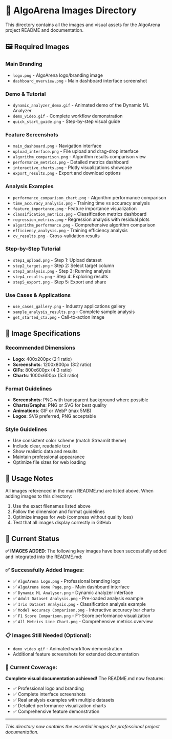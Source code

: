 # 📸 AlgoArena Images Directory

This directory contains all the images and visual assets for the AlgoArena project README and documentation.

## 🖼️ Required Images

### Main Branding

- `logo.png` - AlgoArena logo/branding image
- `dashboard_overview.png` - Main dashboard interface screenshot

### Demo & Tutorial

- `dynamic_analyzer_demo.gif` - Animated demo of the Dynamic ML Analyzer
- `demo_video.gif` - Complete workflow demonstration
- `quick_start_guide.png` - Step-by-step visual guide

### Feature Screenshots

- `main_dashboard.png` - Navigation interface
- `upload_interface.png` - File upload and drag-drop interface
- `algorithm_comparison.png` - Algorithm results comparison view
- `performance_metrics.png` - Detailed metrics dashboard
- `interactive_charts.png` - Plotly visualizations showcase
- `export_results.png` - Export and download options

### Analysis Examples

- `performance_comparison_chart.png` - Algorithm performance comparison
- `time_accuracy_analysis.png` - Training time vs accuracy analysis
- `feature_importance.png` - Feature importance visualization
- `classification_metrics.png` - Classification metrics dashboard
- `regression_metrics.png` - Regression analysis with residual plots
- `algorithm_performance.png` - Comprehensive algorithm comparison
- `efficiency_analysis.png` - Training efficiency analysis
- `cv_results.png` - Cross-validation results

### Step-by-Step Tutorial

- `step1_upload.png` - Step 1: Upload dataset
- `step2_target.png` - Step 2: Select target column
- `step3_analysis.png` - Step 3: Running analysis
- `step4_results.png` - Step 4: Exploring results
- `step5_export.png` - Step 5: Export and share

### Use Cases & Applications

- `use_cases_gallery.png` - Industry applications gallery
- `sample_analysis_results.png` - Complete sample analysis
- `get_started_cta.png` - Call-to-action image

## 📐 Image Specifications

### Recommended Dimensions

- **Logo**: 400x200px (2:1 ratio)
- **Screenshots**: 1200x800px (3:2 ratio)
- **GIFs**: 800x600px (4:3 ratio)
- **Charts**: 1000x600px (5:3 ratio)

### Format Guidelines

- **Screenshots**: PNG with transparent background where possible
- **Charts/Graphs**: PNG or SVG for best quality
- **Animations**: GIF or WebP (max 5MB)
- **Logos**: SVG preferred, PNG acceptable

### Style Guidelines

- Use consistent color scheme (match Streamlit theme)
- Include clear, readable text
- Show realistic data and results
- Maintain professional appearance
- Optimize file sizes for web loading

## 📝 Usage Notes

All images referenced in the main README.md are listed above. When adding images to this directory:

1. Use the exact filenames listed above
2. Follow the dimension and format guidelines
3. Optimize images for web (compress without quality loss)
4. Test that all images display correctly in GitHub

## 🔄 Current Status

**✅ IMAGES ADDED**: The following key images have been successfully added and integrated into the README.md:

### ✅ Successfully Added Images:

- ✅ `AlgoArena Logo.png` - Professional branding logo
- ✅ `AlgoArena Home Page.png` - Main dashboard interface
- ✅ `Dynamic ML Analyser.png` - Dynamic analyzer interface
- ✅ `Adult Dataset Analysis.png` - Pre-loaded analysis example
- ✅ `Iris Dataset Analysis.png` - Classification analysis example
- ✅ `Model Accuracy Comparison.png` - Interactive accuracy bar charts
- ✅ `F1 Score Comparison.png` - F1-Score performance visualization
- ✅ `All Metrics Line Chart.png` - Comprehensive metrics overview

### 📋 Images Still Needed (Optional):

- `demo_video.gif` - Animated workflow demonstration
- Additional feature screenshots for extended documentation

### 🎯 Current Coverage:

**Complete visual documentation achieved!** The README.md now features:

- ✅ Professional logo and branding
- ✅ Complete interface screenshots
- ✅ Real analysis examples with multiple datasets
- ✅ Detailed performance visualization charts
- ✅ Comprehensive feature demonstration

---

_This directory now contains the essential images for professional project documentation._
